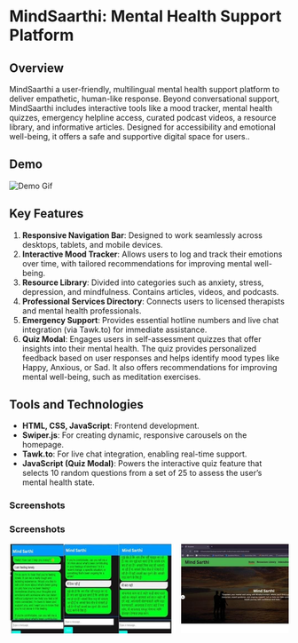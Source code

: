 # MindSaarthi: Mental Health Support  Platform

## Overview
MindSaarthi a user-friendly, multilingual mental health support platform to deliver empathetic, human-like response. Beyond conversational support, MindSaarthi includes interactive tools like a mood tracker, mental health quizzes, emergency helpline access, curated podcast videos, a resource library, and informative articles. Designed for accessibility and emotional well-being, it offers a safe and supportive digital space for users..

## Demo

![Demo Gif](_Captures/giff.gif)


## Key Features
1. **Responsive Navigation Bar**: Designed to work seamlessly across desktops, tablets, and mobile devices.
2. **Interactive Mood Tracker**: Allows users to log and track their emotions over time, with tailored recommendations for improving mental well-being.
3. **Resource Library**: Divided into categories such as anxiety, stress, depression, and mindfulness. Contains articles, videos, and podcasts.
4. **Professional Services Directory**: Connects users to licensed therapists and mental health professionals.
5. **Emergency Support**: Provides essential hotline numbers and live chat integration (via Tawk.to) for immediate assistance.
6. **Quiz Modal**: Engages users in self-assessment quizzes that offer insights into their mental health. The quiz provides personalized feedback based on user responses and helps identify mood types like Happy, Anxious, or Sad. It also offers recommendations for improving mental well-being, such as meditation exercises.

## Tools and Technologies
- **HTML, CSS, JavaScript**: Frontend development.
- **Swiper.js**: For creating dynamic, responsive carousels on the homepage.
- **Tawk.to**: For live chat integration, enabling real-time support.
- **JavaScript (Quiz Modal)**: Powers the interactive quiz feature that selects 10 random questions from a set of 25 to assess the user’s mental health state.

<h3>Screenshots</h3>

<h3>Screenshots</h3>

<div style="display: flex; overflow-x: auto; gap: 10px;">
  <img src="_Captures/scr.jpeg" alt="Screenshot 1" width="300"/>
  <img src="_Captures/scr4.jpeg" alt="Screenshot 2" width="300"/>
  <img src="_Captures/scr1.jpeg" alt="Screenshot 3" width="300"/>
  <img src="_Captures/scr3.jpeg" alt="Screenshot 4" width="300"/>
  <img src="_Captures/scr2.jpeg" alt="Screenshot 5" width="300"/>
</div>









